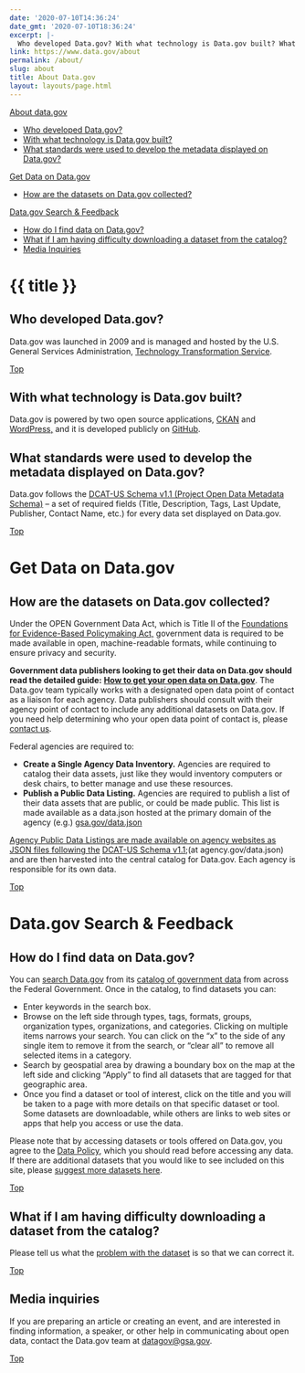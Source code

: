 ```yaml
---
date: '2020-07-10T14:36:24'
date_gmt: '2020-07-10T18:36:24'
excerpt: |-
  Who developed Data.gov? With what technology is Data.gov built? What standards were used to develop the metadata displayed on Data.gov? How are the datasets on Data.gov collected? …
link: https://www.data.gov/about
permalink: /about/
slug: about
title: About Data.gov
layout: layouts/page.html
---
```


<div id="top"></div>

[About data.gov](#about)

- [Who developed Data.gov?](#who)
- [With what technology is Data.gov built?](#technology)
- [What standards were used to develop the metadata displayed on Data.gov?](#standards)

[Get Data on Data.gov](#adddata)
- [How are the datasets on Data.gov collected?](#collected)

[Data.gov Search & Feedback](#search)

- [How do I find data on Data.gov?](#finddata)
- [What if I am having difficulty downloading a dataset from the catalog?](#difficulty)
- [Media Inquiries](#media)

<h1 id="about">{{ title }}</h1>

<h2 id="who">Who developed Data.gov?</h2>

Data.gov was launched in 2009 and is managed and hosted by the U.S. General Services Administration, [Technology Transformation Service](http://www.gsa.gov/portal/category/25729).

[Top](#top)


<h2 id="technology">With what technology is Data.gov built?</h2>

Data.gov is powered by two open source applications, [CKAN](http://ckan.org/) and [WordPress,](http://wordpress.org/) and it is developed publicly on [GitHub](https://github.com/GSA/catalog-deploy).


<h2 id="standards">What standards were used to develop the metadata displayed on Data.gov?</h2>

Data.gov follows the [DCAT-US Schema v1.1 (Project Open Data Metadata Schema)](https://resources.data.gov/schemas/dcat-us/v1.1/) – a set of required fields (Title, Description, Tags, Last Update, Publisher, Contact Name, etc.) for every data set displayed on Data.gov.

[Top](#top)


<h1 id="adddata">Get Data on Data.gov</h2>


<h2 id="collected">How are the datasets on Data.gov collected?</h2>


Under the OPEN Government Data Act, which is Title II of the [Foundations for Evidence-Based Policymaking Act,](https://www.congress.gov/115/plaws/publ435/PLAW-115publ435.pdf) government data is required to be made available in open, machine-readable formats, while continuing to ensure privacy and security.


__Government data publishers looking to get their data on Data.gov should read the detailed guide:__ [__How to get your open data on Data.gov__](https://resources.data.gov/tools/how-to-get-your-open-data-on-datagov/). The Data.gov team typically works with a designated open data point of contact as a liaison for each agency. Data publishers should consult with their agency point of contact to include any additional datasets on Data.gov. If you need help determining who your open data point of contact is, please [contact us](http://www.data.gov/contact).


Federal agencies are required to:


- __Create a Single Agency Data Inventory.__ Agencies are required to catalog their data assets, just like they would inventory computers or desk chairs, to better manage and use these resources.
- __Publish a Public Data Listing.__ Agencies are required to publish a list of their data assets that are public, or could be made public. This list is made available as a data.json hosted at the primary domain of the agency (e.g.)
[gsa.gov/data.json](https://open.gsa.gov/data.json)



[Agency Public Data Listings are made available on agency websites as JSON files following the](https://open.gsa.gov/data.json) [DCAT-US Schema v1.1](https://resources.data.gov/resources/dcat-us/);(at agency.gov/data.json) and are then harvested into the central catalog for Data.gov.  Each agency is responsible for its own data.

[Top](#top)


<h1 id="search">Data.gov Search & Feedback</h2>

<h2 id="finddata">How do I find data on Data.gov?</h2>

You can [search Data.gov](http://www.data.gov/) from its [catalog of government data](http://catalog.data.gov/dataset#topic=uncategorized_navigation) from across the Federal Government. Once in the catalog, to find datasets you can:


- Enter keywords in the search box.
- Browse on the left side through types, tags, formats, groups, organization types, organizations, and categories.  Clicking on multiple items narrows your search.  You can click on the “x” to the side of any single item to remove it from the search, or “clear all” to remove all selected items in a category.
- Search by geospatial area by drawing a boundary box on the map at the left side and clicking “Apply” to find all datasets that are tagged for that geographic area.
- Once you find a dataset or tool of interest, click on the title and you will be taken to a page with more details on that specific dataset or tool. Some datasets are downloadable, while others are links to web sites or apps that help you access or use the data.

Please note that by accessing datasets or tools offered on Data.gov, you agree to the [Data Policy](http://www.data.gov/data-policy), which you should read before accessing any data. If there are additional datasets that you would like to see included on this site, please [suggest more datasets here](https://www.data.gov/data-request/).


[Top](#top)

<h2 id="difficulty">What if I am having difficulty downloading a dataset from the catalog?</h2>


Please tell us what the [problem with the dataset](http://www.data.gov/issue/) is so that we can correct it.

[Top](#top)

<h2 id="media">Media inquiries</h2>


If you are preparing an article or creating an event, and are interested in finding information, a speaker, or other help in communicating about open data, contact the Data.gov team at [datagov@gsa.gov](mailto:datagov@gsa.gov).

[Top](#top)
